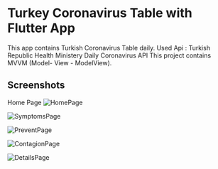 # Turkey Coronavirus Table with Flutter App

This app contains Turkish Coronavirus Table daily. 
Used Api : Turkish Republic Health Ministery Daily Coronavirus API
This project contains MVVM (Model- View - ModelView).

## Screenshots
Home Page
![HomePage](https://i.ibb.co/Vx2w8Zy/homepage.png "Home Screen")


![SymptomsPage](https://i.ibb.co/k4Nnq1J/symptompspage.png "Symptomps Page")


![PreventPage](https://i.ibb.co/JBZStNj/preventpage.png "Prevent Page")


![ContagionPage](https://i.ibb.co/gDJQZ1Q/contagionpage.png "Contagion Page")


![DetailsPage](https://i.ibb.co/QNnV1zj/detailspage.png "Details Page")
